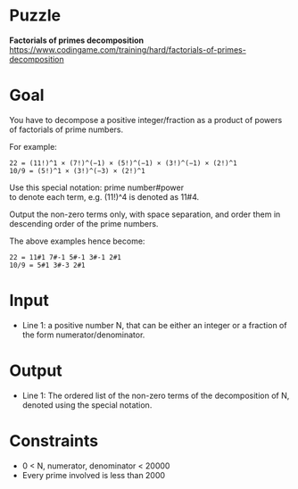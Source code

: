 # Puzzle
**Factorials of primes decomposition** https://www.codingame.com/training/hard/factorials-of-primes-decomposition

# Goal
You have to decompose a positive integer/fraction as a product of powers of factorials of prime numbers.

For example:  
```
22 = (11!)^1 × (7!)^(−1) × (5!)^(−1) × (3!)^(−1) × (2!)^1  
10/9 = (5!)^1 × (3!)^(−3) × (2!)^1  
```

Use this special notation: prime number#power  
to denote each term, e.g. (11!)^4 is denoted as 11#4.

Output the non-zero terms only, with space separation, and order them in descending order of the prime numbers.

The above examples hence become:  
```
22 = 11#1 7#-1 5#-1 3#-1 2#1  
10/9 = 5#1 3#-3 2#1  
```

# Input
* Line 1: a positive number N, that can be either an integer or a fraction of the form numerator/denominator.

# Output
* Line 1: The ordered list of the non-zero terms of the decomposition of N, denoted using the special notation.

# Constraints
* 0 < N, numerator, denominator < 20000
* Every prime involved is less than 2000
